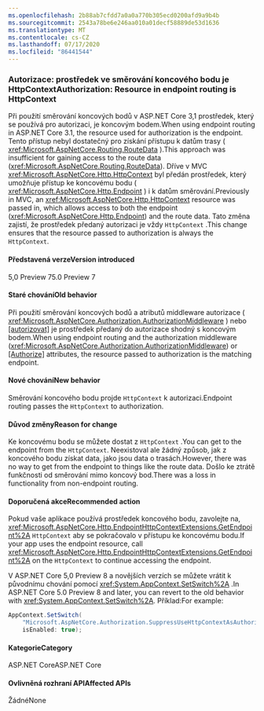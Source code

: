 ```yaml
---
ms.openlocfilehash: 2b88ab7cfdd7a0a0a770b305ecd0200afd9a9b4b
ms.sourcegitcommit: 2543a78be6e246aa010a01decf58889de53d1636
ms.translationtype: MT
ms.contentlocale: cs-CZ
ms.lasthandoff: 07/17/2020
ms.locfileid: "86441544"
---
```

### <a name="authorization-resource-in-endpoint-routing-is-httpcontext"></a><span data-ttu-id="53641-101">Autorizace: prostředek ve směrování koncového bodu je HttpContext</span><span class="sxs-lookup"><span data-stu-id="53641-101">Authorization: Resource in endpoint routing is HttpContext</span></span>

<span data-ttu-id="53641-102">Při použití směrování koncových bodů v ASP.NET Core 3,1 prostředek, který se používá pro autorizaci, je koncovým bodem.</span><span class="sxs-lookup"><span data-stu-id="53641-102">When using endpoint routing in ASP.NET Core 3.1, the resource used for authorization is the endpoint.</span></span> <span data-ttu-id="53641-103">Tento přístup nebyl dostatečný pro získání přístupu k datům trasy ( <xref:Microsoft.AspNetCore.Routing.RouteData> ).</span><span class="sxs-lookup"><span data-stu-id="53641-103">This approach was insufficient for gaining access to the route data (<xref:Microsoft.AspNetCore.Routing.RouteData>).</span></span> <span data-ttu-id="53641-104">Dříve v MVC <xref:Microsoft.AspNetCore.Http.HttpContext> byl předán prostředek, který umožňuje přístup ke koncovému bodu ( <xref:Microsoft.AspNetCore.Http.Endpoint> ) i k datům směrování.</span><span class="sxs-lookup"><span data-stu-id="53641-104">Previously in MVC, an <xref:Microsoft.AspNetCore.Http.HttpContext> resource was passed in, which allows access to both the endpoint (<xref:Microsoft.AspNetCore.Http.Endpoint>) and the route data.</span></span> <span data-ttu-id="53641-105">Tato změna zajistí, že prostředek předaný autorizaci je vždy `HttpContext` .</span><span class="sxs-lookup"><span data-stu-id="53641-105">This change ensures that the resource passed to authorization is always the `HttpContext`.</span></span>

#### <a name="version-introduced"></a><span data-ttu-id="53641-106">Představená verze</span><span class="sxs-lookup"><span data-stu-id="53641-106">Version introduced</span></span>

<span data-ttu-id="53641-107">5,0 Preview 7</span><span class="sxs-lookup"><span data-stu-id="53641-107">5.0 Preview 7</span></span>

#### <a name="old-behavior"></a><span data-ttu-id="53641-108">Staré chování</span><span class="sxs-lookup"><span data-stu-id="53641-108">Old behavior</span></span>

<span data-ttu-id="53641-109">Při použití směrování koncových bodů a atributů middleware autorizace ( <xref:Microsoft.AspNetCore.Authorization.AuthorizationMiddleware> ) nebo [[autorizovat]](xref:Microsoft.AspNetCore.Authorization.AuthorizeAttribute) je prostředek předaný do autorizace shodný s koncovým bodem.</span><span class="sxs-lookup"><span data-stu-id="53641-109">When using endpoint routing and the authorization middleware (<xref:Microsoft.AspNetCore.Authorization.AuthorizationMiddleware>) or [[Authorize]](xref:Microsoft.AspNetCore.Authorization.AuthorizeAttribute) attributes, the resource passed to authorization is the matching endpoint.</span></span>

#### <a name="new-behavior"></a><span data-ttu-id="53641-110">Nové chování</span><span class="sxs-lookup"><span data-stu-id="53641-110">New behavior</span></span>

<span data-ttu-id="53641-111">Směrování koncového bodu projde `HttpContext` k autorizaci.</span><span class="sxs-lookup"><span data-stu-id="53641-111">Endpoint routing passes the `HttpContext` to authorization.</span></span>

#### <a name="reason-for-change"></a><span data-ttu-id="53641-112">Důvod změny</span><span class="sxs-lookup"><span data-stu-id="53641-112">Reason for change</span></span>

<span data-ttu-id="53641-113">Ke koncovému bodu se můžete dostat z `HttpContext` .</span><span class="sxs-lookup"><span data-stu-id="53641-113">You can get to the endpoint from the `HttpContext`.</span></span> <span data-ttu-id="53641-114">Neexistoval ale žádný způsob, jak z koncového bodu získat data, jako jsou data o trasách.</span><span class="sxs-lookup"><span data-stu-id="53641-114">However, there was no way to get from the endpoint to things like the route data.</span></span> <span data-ttu-id="53641-115">Došlo ke ztrátě funkčnosti od směrování mimo koncový bod.</span><span class="sxs-lookup"><span data-stu-id="53641-115">There was a loss in functionality from non-endpoint routing.</span></span>

#### <a name="recommended-action"></a><span data-ttu-id="53641-116">Doporučená akce</span><span class="sxs-lookup"><span data-stu-id="53641-116">Recommended action</span></span>

<span data-ttu-id="53641-117">Pokud vaše aplikace používá prostředek koncového bodu, zavolejte na, <xref:Microsoft.AspNetCore.Http.EndpointHttpContextExtensions.GetEndpoint%2A> `HttpContext` aby se pokračovalo v přístupu ke koncovému bodu.</span><span class="sxs-lookup"><span data-stu-id="53641-117">If your app uses the endpoint resource, call <xref:Microsoft.AspNetCore.Http.EndpointHttpContextExtensions.GetEndpoint%2A> on the `HttpContext` to continue accessing the endpoint.</span></span>

<span data-ttu-id="53641-118">V ASP.NET Core 5,0 Preview 8 a novějších verzích se můžete vrátit k původnímu chování pomocí <xref:System.AppContext.SetSwitch%2A> .</span><span class="sxs-lookup"><span data-stu-id="53641-118">In ASP.NET Core 5.0 Preview 8 and later, you can revert to the old behavior with <xref:System.AppContext.SetSwitch%2A>.</span></span> <span data-ttu-id="53641-119">Příklad:</span><span class="sxs-lookup"><span data-stu-id="53641-119">For example:</span></span>

```csharp
AppContext.SetSwitch(
    "Microsoft.AspNetCore.Authorization.SuppressUseHttpContextAsAuthorizationResource",
    isEnabled: true);
```

#### <a name="category"></a><span data-ttu-id="53641-120">Kategorie</span><span class="sxs-lookup"><span data-stu-id="53641-120">Category</span></span>

<span data-ttu-id="53641-121">ASP.NET Core</span><span class="sxs-lookup"><span data-stu-id="53641-121">ASP.NET Core</span></span>

#### <a name="affected-apis"></a><span data-ttu-id="53641-122">Ovlivněná rozhraní API</span><span class="sxs-lookup"><span data-stu-id="53641-122">Affected APIs</span></span>

<span data-ttu-id="53641-123">Žádné</span><span class="sxs-lookup"><span data-stu-id="53641-123">None</span></span>

<!--

#### Affected APIs

Not detectable via API analysis

-->
